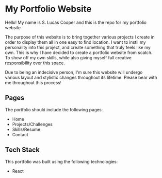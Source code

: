 # My Portfolio Website

Hello! My name is S. Lucas Cooper and this is the repo for my portfolio website.

The purpose of this website is to bring together various projects I create in order to display them all in one easy to find location. I want to instil my personality into this project, and create something that truly feels like my own. This is why I have decided to create a portfolio website from scatch. To show off my own skills, while also giving myself full creative responsibility over this space.

Due to being an indecisive person, I'm sure this website will undergo various layout and stylistic changes throughout its lifetime. Please bear with me throughout this process!

## Pages

The portfolio should include the following pages:
- Home
- Projects/Challenges
- Skills/Resume
- Contact

## Tech Stack

This portfolio was built using the following technologies:
- React